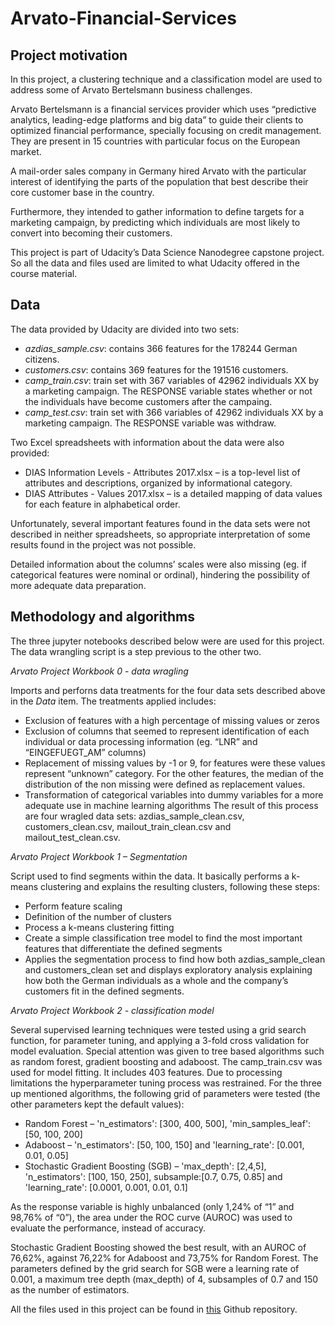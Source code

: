 # Arvato-Financial-Services

## Project motivation

In this project, a clustering technique and a classification model are used to address some of Arvato Bertelsmann business challenges.

Arvato Bertelsmann  is a financial services provider which uses “predictive analytics, leading-edge platforms and big data” to guide their clients to optimized financial performance, specially focusing on credit management. They are present in 15 countries with particular focus on the European market. 

A mail-order sales company in Germany hired Arvato with the particular interest of identifying the parts of the population that best describe their core customer base in the country. 

Furthermore, they intended to gather information to define targets for a marketing campaign, by predicting which individuals are most likely to convert into becoming their customers. 
 
This project is part of Udacity’s Data Science Nanodegree capstone project. So all the data and files used are limited to what Udacity offered in the course material.

## Data

The data provided by Udacity are divided into two sets:
* *azdias_sample.csv*: contains 366 features for the 178244 German citizens. 
* *customers.csv*: contains 369 features for the 191516 customers. 
* *camp_train.csv*: train set with 367 variables of  42962 individuals XX by a marketing campaign. The RESPONSE variable states whether or not the individuals have become  customers after the campaing. 
* *camp_test.csv*: train set with 366 variables of  42962 individuals XX by a marketing campaign. The RESPONSE variable was withdraw.

Two Excel spreadsheets with information about the data were also provided: 
* DIAS Information Levels - Attributes 2017.xlsx – is a top-level list of attributes and descriptions, organized by informational category. 
* DIAS Attributes - Values 2017.xlsx – is a detailed mapping of data values for each feature in alphabetical order. 

Unfortunately, several important features found in the data sets were not described in neither spreadsheets, so appropriate interpretation of some results found in the project was not possible. 

Detailed information about the columns’ scales were also missing (eg. if categorical features were nominal or ordinal), hindering the possibility of more adequate data preparation.

## Methodology and algorithms

The three jupyter notebooks described below were are used for this project. The data wrangling script is a step previous to the other two.

*Arvato Project Workbook 0 - data wragling*

Imports and perforns data treatments for the four data sets described above in the *Data* item. The treatments applied includes:
* Exclusion of features with a high percentage of missing values or zeros
* Exclusion of columns that seemed to represent identification of each individual or data processing information (eg. “LNR” and “EINGEFUEGT_AM” columns)
* Replacement of missing values by -1 or 9, for features were these values represent “unknown” category. For the other features, the median of the distribution of the non missing were defined as replacement values.
* Transformation of categorical variables into dummy variables for a more adequate use in machine learning algorithms
The result of this process are four wragled data sets: azdias_sample_clean.csv, customers_clean.csv, mailout_train_clean.csv and mailout_test_clean.csv.

*Arvato Project Workbook 1 – Segmentation*

Script used to find segments within the data. It basically performs a k-means clustering and explains the resulting clusters, following these steps:
* Perform feature scaling
* Definition of the number of clusters 
* Process a k-means clustering fitting
* Create a simple classification tree model to find the most important features that differentiate the defined segments
* Applies the segmentation process to find how both azdias_sample_clean and customers_clean set and displays exploratory analysis explaining how both the German individuals as a whole and the company’s customers fit in the defined segments. 

*Arvato Project Workbook 2 - classification model*

Several supervised learning techniques were tested using a grid search function, for parameter tuning, and applying a 3-fold cross validation for model evaluation. Special attention was given to tree based algorithms such as random forest, gradient boosting and adaboost. 
The camp_train.csv was used for model fitting. It includes 403 features.
Due to processing limitations the hyperparameter tuning process was restrained. For the three up mentioned algorithms, the following grid of parameters were tested (the other parameters kept the default values):
* Random Forest – 'n_estimators': [300, 400, 500], 'min_samples_leaf': [50, 100, 200] 
* Adaboost – 'n_estimators': [50, 100, 150] and 'learning_rate': [0.001, 0.01, 0.05]
* Stochastic Gradient Boosting (SGB) – 'max_depth': [2,4,5], 'n_estimators': [100, 150, 250],  subsample:[0.7, 0.75, 0.85] and 'learning_rate': [0.0001, 0.001, 0.01, 0.1]

As the response variable is highly unbalanced (only 1,24% of “1” and 98,76% of “0”), the area under the ROC curve (AUROC) was used to evaluate the performance, instead of accuracy. 

Stochastic Gradient Boosting showed the best result, with an AUROC of 76,62%, against 76,22% for Adaboost and 73,75% for Random Forest. 
The parameters defined by the grid search for SGB were a learning rate of 0.001, a maximum tree depth (max_depth) of 4, subsamples of 0.7 and 150 as the number of estimators.

All the files used in this project can be found in [this]( https://github.com/captorres/arvato-financial-services.git) Github repository.
